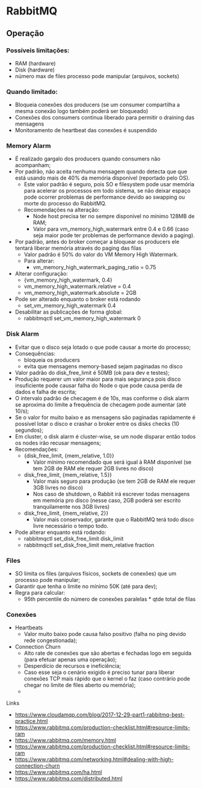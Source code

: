 # RabbitMQ


## Operação

### Possíveis limitações:
* RAM (hardware)
* Disk (hardware)
* número max de files processo pode manipular (arquivos, sockets)

### Quando limitado:
* Bloqueia conexões dos producers (se um consumer compartilha a mesma conexão logo também poderá ser bloqueado)
* Conexões dos consumers continua liberado para permitir o draining das mensagens
* Monitoramento de heartbeat das conexões é suspendido

### Memory Alarm
* É realizado gargalo dos producers quando consumers não acompanham;
* Por padrão, não aceita nenhuma mensagem quando detecta que que está usando mais de 40% da memória disponível (reportado pelo OS).
    * Este valor padrão é seguro, pois SO e filesystem pode usar memória para acelerar os processos em todo sistema, se não deixar espaço pode ocorrer problemas de performance devido ao swapping ou morte do processo do RabbitMQ.
    * Recomendações na alteração:
        * Node host precisa ter no sempre disponível no mínimo 128MB de RAM;
        * Valor para vm_memory_high_watermark entre 0.4 e 0.66 (caso seja maior pode ter problemas de performance devido a paging).
* Por padrão, antes do broker começar a bloquear os producers ele tentará liberar memória através do paging das filas
    * Valor padrão é 50% do valor do VM Memory High Watermark.
    * Para alterar:
        * vm_memory_high_watermark_paging_ratio = 0.75
* Alterar configuração:
    * {vm_memory_high_watermark, 0.4}
    * vm_memory_high_watermark.relative = 0.4
    * vm_memory_high_watermark.absolute = 2GB
* Pode ser alterado enquanto o broker está rodando
    * set_vm_memory_high_watermark 0.4
* Desabilitar as publicações de forma global:
    * rabbitmqctl set_vm_memory_high_watermark 0

### Disk Alarm
* Evitar que o disco seja lotado o que pode causar a morte do processo;
* Consequências:
    * bloqueia os producers
    * evita que mensagens memory-based sejam paginadas no disco
* Valor padrão do disk_free_limit é 50MB (ok para dev e testes);
* Produção requerer um valor maior para mais segurança pois disco insuficiente pode causar  falha do Node o que pode causa perda de dados e falha de escrita;
* O intervalo padrão de checagem é de 10s, mas conforme o disk alarm se aproxima do limite a frequência de checagem pode aumentar (até 10/s);
* Se o valor for muito baixo e as mensagens são paginadas rapidamente é possível lotar o disco e crashar o broker entre os disks checks (10 segundos);
* Em cluster, o disk alarm é cluster-wise, se um node disparar então todos os nodes irão recusar mensagens;
* Recomendações:
    * {disk_free_limit, {mem_relative, 1.0}}
        * Valor mínimo recomendado que será igual à RAM disponível (se tem 2GB de RAM ele requer 2GB livres no disco)
    * disk_free_limit, {mem_relative, 1.5}}
        * Valor mais seguro para produção (se tem 2GB de RAM ele requer 3GB livres no disco)
        * Nos caso de shutdown, o Rabbit irá escrever todas mensagens em memória pro disco (nesse caso, 2GB poderá ser escrito tranquilamente nos 3GB livres)
    * disk_free_limit, {mem_relative, 2}}
        * Valor mais conservador, garante que o RabbitMQ terá todo disco livre necessário o tempo todo.
* Pode alterar enquanto está rodando:
    * rabbitmqctl set_disk_free_limit disk_limit
    * rabbitmqctl set_disk_free_limit mem_relative fraction


### Files
* SO limita os files (arquivos físicos, sockets de conexões) que um processo pode manipular;
* Garantir que tenha o limite no mínimo 50K (até para dev);
* Regra para calcular:
    * 95th percentile do número de conexões paralelas * qtde total de filas


### Conexões
* Heartbeats
    * Valor muito baixo pode causa falso positivo (falha no ping devido rede congestionada);
* Connection Churn
    * Alto rate de conexões que são abertas e fechadas logo em seguida (para efetuar apenas uma operação);
    * Desperdício de recursos e ineficiência;
    * Caso esse seja o cenário exigido é preciso tunar para liberar conexões TCP mais rápido que o kernel o faz (caso contrário pode chegar no limite de files aberto ou memória);
    * 



Links
* https://www.cloudamqp.com/blog/2017-12-29-part1-rabbitmq-best-practice.html
* https://www.rabbitmq.com/production-checklist.html#resource-limits-ram
* https://www.rabbitmq.com/memory.html
* https://www.rabbitmq.com/production-checklist.html#resource-limits-ram
* https://www.rabbitmq.com/networking.html#dealing-with-high-connection-churn
* https://www.rabbitmq.com/ha.html
* https://www.rabbitmq.com/distributed.html
